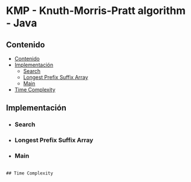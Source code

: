 # KMP - Knuth-Morris-Pratt algorithm - Java

## Contenido

* [Contenido](#contenido)
* [Implementación](#implementación-iterativa)
    * [Search](#search)
    * [Longest Prefix Suffix Array](#longest-prefix-suffix-array)
    * [Main](#main)
* [Time Complexity](#time-complexity)

## Implementación

* ### Search

* ### Longest Prefix Suffix Array

* ### Main

```

## Time Complexity